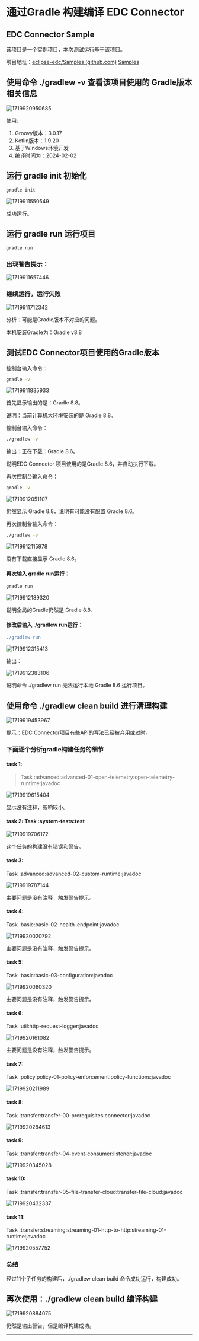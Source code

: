 # 通过Gradle 构建编译 EDC Connector

## EDC Connector Sample

该项目是一个实例项目，本次测试运行基于该项目。

项目地址：[eclipse-edc/Samples (github.com)](https://github.com/eclipse-edc/Samples/tree/main)   [Samples](https://github.com/eclipse-edc/Samples)

## 使用命令 ./gradlew -v 查看该项目使用的 Gradle版本相关信息

![1719920950685](images/G1-build-Connector-Project/1719920950685.png)

使用:

1. Groovy版本：3.0.17
2. Kotlin版本：1.9.20
3. 基于Windows环境开发
4. 编译时间为：2024-02-02

## 运行 gradle init 初始化

```gradle
gradle init
```

![1719911550549](images/G1-build-Connector-Project/1719911550549.png)

成功运行。

## 运行 gradle run 运行项目

````gradle
gradle run
````

### 出现警告提示：

![1719911657446](images/G1-build-Connector-Project/1719911657446.png)

### 继续运行，运行失败

![1719911712342](images/G1-build-Connector-Project/1719911712342.png)

分析：可能是Gradle版本不对应的问题。

本机安装Gradle为：Gradle v8.8

## 测试EDC Connector项目使用的Gradle版本

控制台输入命令：

````cmd
gradle -v
````

![1719911835933](images/G1-build-Connector-Project/1719911835933.png)

首先显示输出的是：Gradle 8.8。

说明：当前计算机大环境安装的是 Gradle 8.8。

控制台输入命令：

````cmd
./gradlew -v
````

输出：正在下载：Gradle 8.6。

说明EDC Connector 项目使用的是Gradle 8.6，并自动执行下载。

再次控制台输入命令：

````cmd
gradle -v
````

![1719912051107](images/G1-build-Connector-Project/1719912051107.png)

仍然显示 Gradle 8.8，说明有可能没有配置 Gradle 8.6。

再次控制台输入命令：

````cmd
./gradlew -v
````

![1719912115978](images/G1-build-Connector-Project/1719912115978.png)

没有下载直接显示 Gradle 8.6。

#### 再次输入 gradle run运行：

```gradle
gradle run
```

![1719912189320](images/G1-build-Connector-Project/1719912189320.png)

说明全局的Gradle仍然是 Gradle 8.8.

#### 修改后输入 ./gradlew run运行：

```gradle
./gradlew run
```

![1719912315413](images/G1-build-Connector-Project/1719912315413.png)

输出：

![1719912383106](images/G1-build-Connector-Project/1719912383106.png)

说明命令 ./gradlew run 无法运行本地 Gradle 8.6 运行项目。

## 使用命令 ./gradlew clean build 进行清理构建

![1719919453967](images/G1-build-Connector-Project/1719919453967.png)

提示：EDC Connector项目有些API的写法已经被弃用或过时。

### 下面逐个分析gradle构建任务的细节

#### task 1:

> Task :advanced:advanced-01-open-telemetry:open-telemetry-runtime:javadoc

![1719919615404](images/G1-build-Connector-Project/1719919615404.png)

显示没有注释，影响较小。

#### task 2: Task :system-tests:test

![1719919706172](images/G1-build-Connector-Project/1719919706172.png)

这个任务的构建没有错误和警告。

#### task 3:

Task :advanced:advanced-02-custom-runtime:javadoc

![1719919787144](images/G1-build-Connector-Project/1719919787144.png)

主要问题是没有注释，触发警告提示。

#### task 4:

Task :basic:basic-02-health-endpoint:javadoc

![1719920020792](images/G1-build-Connector-Project/1719920020792.png)

主要问题是没有注释，触发警告提示。

#### task 5:

Task :basic:basic-03-configuration:javadoc

![1719920060320](images/G1-build-Connector-Project/1719920060320.png)

主要问题是没有注释，触发警告提示。

#### task 6:

Task :util:http-request-logger:javadoc

![1719920161082](images/G1-build-Connector-Project/1719920161082.png)

主要问题是没有注释，触发警告提示。

#### task 7:

Task :policy:policy-01-policy-enforcement:policy-functions:javadoc

![1719920211989](images/G1-build-Connector-Project/1719920211989.png)

#### task 8:

Task :transfer:transfer-00-prerequisites:connector:javadoc

![1719920284613](images/G1-build-Connector-Project/1719920284613.png)

#### task 9:

Task :transfer:transfer-04-event-consumer:listener:javadoc

![1719920345028](images/G1-build-Connector-Project/1719920345028.png)

#### task 10:

Task :transfer:transfer-05-file-transfer-cloud:transfer-file-cloud:javadoc

![1719920432337](images/G1-build-Connector-Project/1719920432337.png)

#### task 11:

Task :transfer:streaming:streaming-01-http-to-http:streaming-01-runtime:javadoc

![1719920557752](images/G1-build-Connector-Project/1719920557752.png)

### 总结

经过11个子任务的构建后，./gradlew clean build 命令成功运行，构建成功。

## 再次使用：./gradlew clean build 编译构建

![1719920884075](images/G1-build-Connector-Project/1719920884075.png)

仍然是输出警告，但是编译构建成功。

---
